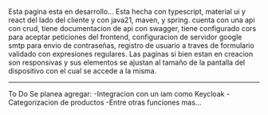 Esta pagina esta en desarrollo...
Esta hecha con typescript, material ui y react del lado del cliente y con java21, maven, y spring. 
cuenta con una api con crud, tiene documentacion de api con swagger, tiene configurado cors para aceptar peticiones del frontend,
 configuracion de servidor google smtp para envio de contraseñas, registro de usuario a traves de formulario validado con expresiones regulares.
Las paginas si bien estan en creacion son responsivas y sus elementos se ajustan al tamaño de la pantalla del dispositivo con el cual se accede
 a la misma.

-------------------------------------------------------
To Do
Se planea agregar:
-Integracion con un iam como Keycloak
-Categorizacion de productos 
-Entre otras funciones mas...